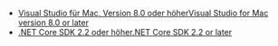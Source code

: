 * [<span data-ttu-id="19bb4-101">Visual Studio für Mac, Version 8.0 oder höher</span><span class="sxs-lookup"><span data-stu-id="19bb4-101">Visual Studio for Mac version 8.0 or later</span></span>](https://visualstudio.microsoft.com/downloads/)
* [<span data-ttu-id="19bb4-102">.NET Core SDK 2.2 oder höher</span><span class="sxs-lookup"><span data-stu-id="19bb4-102">.NET Core SDK 2.2 or later</span></span>](https://dotnet.microsoft.com/download/dotnet-core)
